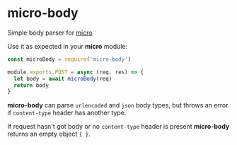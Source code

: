 # micro-body

Simple body parser for [micro][]

Use it as expected in your __micro__ module:

```javascript
const microBody = require('micro-body')

module.exports.POST = async (req, res) => {
  let body = await microBody(req)
  return body
}
```

__micro-body__ can parse `urlencoded` and `json` body types, but throws an error if `content-type` header has another type.

If request hasn't got body or no `content-type` header is present __micro-body__ returns an empty object `{ }`.

[micro]: https://github.com/zeit/micro
